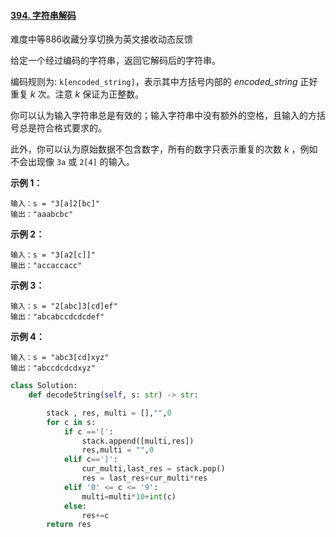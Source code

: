 #### [394. 字符串解码](https://leetcode-cn.com/problems/decode-string/)

难度中等886收藏分享切换为英文接收动态反馈

给定一个经过编码的字符串，返回它解码后的字符串。

编码规则为: `k[encoded_string]`，表示其中方括号内部的 *encoded_string* 正好重复 *k* 次。注意 *k* 保证为正整数。

你可以认为输入字符串总是有效的；输入字符串中没有额外的空格，且输入的方括号总是符合格式要求的。

此外，你可以认为原始数据不包含数字，所有的数字只表示重复的次数 *k* ，例如不会出现像 `3a` 或 `2[4]` 的输入。

 

**示例 1：**

```
输入：s = "3[a]2[bc]"
输出："aaabcbc"
```

**示例 2：**

```
输入：s = "3[a2[c]]"
输出："accaccacc"
```

**示例 3：**

```
输入：s = "2[abc]3[cd]ef"
输出："abcabccdcdcdef"
```

**示例 4：**

```
输入：s = "abc3[cd]xyz"
输出："abccdcdcdxyz"
```

```python
class Solution:
    def decodeString(self, s: str) -> str:

        stack , res, multi = [],"",0
        for c in s:
            if c =='[':
                stack.append([multi,res])
                res,multi = "",0
            elif c==']':
                cur_multi,last_res = stack.pop()
                res = last_res+cur_multi*res
            elif '0' <= c <= '9':
                multi=multi*10+int(c)
            else:
                res+=c
        return res
```

